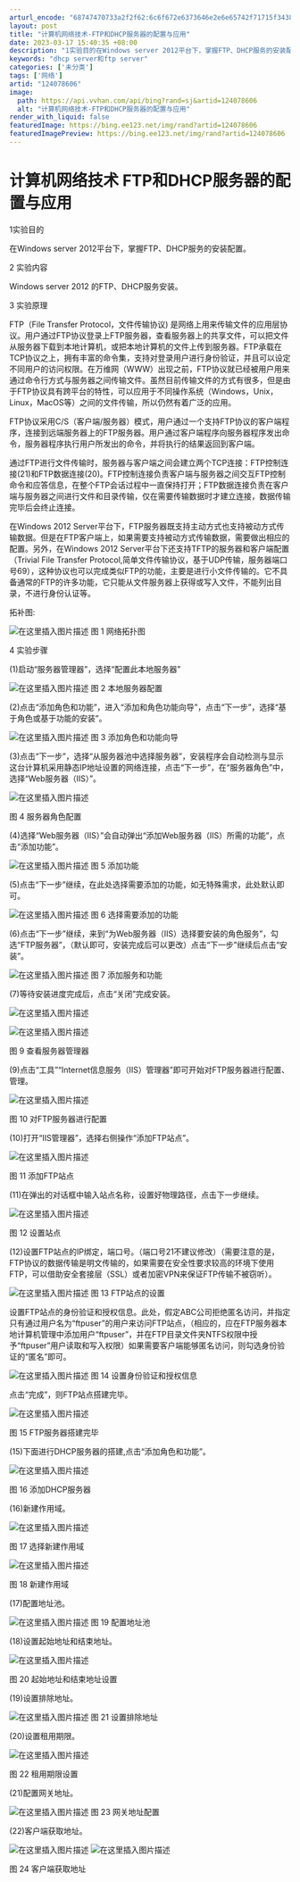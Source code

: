 ```yaml
---
arturl_encode: "68747470733a2f2f62:6c6f672e6373646e2e6e65742f71715f34383430333631312f:61727469636c652f64657461696c732f313234303738363036"
layout: post
title: "计算机网络技术-FTP和DHCP服务器的配置与应用"
date: 2023-03-17 15:40:35 +08:00
description: "1实验目的在Windows server 2012平台下，掌握FTP、DHCP服务的安装配置。2 实"
keywords: "dhcp server和ftp server"
categories: ['未分类']
tags: ['网络']
artid: "124078606"
image:
  path: https://api.vvhan.com/api/bing?rand=sj&artid=124078606
  alt: "计算机网络技术-FTP和DHCP服务器的配置与应用"
render_with_liquid: false
featuredImage: https://bing.ee123.net/img/rand?artid=124078606
featuredImagePreview: https://bing.ee123.net/img/rand?artid=124078606
---
```


# 计算机网络技术 FTP和DHCP服务器的配置与应用

1实验目的
  
在Windows server 2012平台下，掌握FTP、DHCP服务的安装配置。
  
2 实验内容
  
Windows server 2012 的FTP、DHCP服务安装。
  
3 实验原理
  
FTP（File Transfer Protocol，文件传输协议) 是网络上用来传输文件的应用层协议。用户通过FTP协议登录上FTP服务器，查看服务器上的共享文件，可以把文件从服务器下载到本地计算机，或把本地计算机的文件上传到服务器。FTP承载在TCP协议之上，拥有丰富的命令集，支持对登录用户进行身份验证，并且可以设定不同用户的访问权限。在万维网（WWW）出现之前，FTP协议就已经被用户用来通过命令行方式与服务器之间传输文件。虽然目前传输文件的方式有很多，但是由于FTP协议具有跨平台的特性，可以应用于不同操作系统（Windows，Unix，Linux，MacOS等）之间的文件传输，所以仍然有着广泛的应用。
  
FTP协议采用C/S（客户端/服务器）模式，用户通过一个支持FTP协议的客户端程序，连接到远端服务器上的FTP服务器。用户通过客户端程序向服务器程序发出命令，服务器程序执行用户所发出的命令，并将执行的结果返回到客户端。
  
通过FTP进行文件传输时，服务器与客户端之间会建立两个TCP连接：FTP控制连接(21)和FTP数据连接(20)。FTP控制连接负责客户端与服务器之间交互FTP控制命令和应答信息，在整个FTP会话过程中一直保持打开；FTP数据连接负责在客户端与服务器之间进行文件和目录传输，仅在需要传输数据时才建立连接，数据传输完毕后会终止连接。
  
在Windows 2012 Server平台下，FTP服务器既支持主动方式也支持被动方式传输数据。但是在FTP客户端上，如果需要支持被动方式传输数据，需要做出相应的配置。另外，在Windows 2012 Server平台下还支持TFTP的服务器和客户端配置（Trivial File Transfer Protocol,简单文件传输协议，基于UDP传输，服务器端口号69），这种协议也可以完成类似FTP的功能，主要是进行小文件传输的。它不具备通常的FTP的许多功能，它只能从文件服务器上获得或写入文件，不能列出目录，不进行身份认证等。
  
拓补图:
  
![在这里插入图片描述](https://i-blog.csdnimg.cn/blog_migrate/a37866b628c613ebc863c5286170bc95.png)
图 1 网络拓扑图
  
4 实验步骤
  
(1)启动“服务器管理器”，选择“配置此本地服务器”
  
![在这里插入图片描述](https://i-blog.csdnimg.cn/blog_migrate/b10f26f2eb01ad836ece4c8ffd6ce2da.png)
图 2 本地服务器配置

(2)点击“添加角色和功能”，进入“添加和角色功能向导”，点击“下一步”，选择“基于角色或基于功能的安装”。
  
![在这里插入图片描述](https://i-blog.csdnimg.cn/blog_migrate/a51d3afb267da7e395b9f5330206c508.png)
图 3 添加角色和功能向导
  
(3)点击“下一步”，选择“从服务器池中选择服务器”，安装程序会自动检测与显示这台计算机采用静态IP地址设置的网络连接，点击“下一步”，在“服务器角色”中，选择“Web服务器（IIS）”。
  
![在这里插入图片描述](https://i-blog.csdnimg.cn/blog_migrate/0c5648df382ef4c660bb8cdfcf0e3ffe.png)
  
图 4 服务器角色配置
  
(4)选择“Web服务器（IIS）”会自动弹出“添加Web服务器（IIS）所需的功能”，点击“添加功能”。
  
![在这里插入图片描述](https://i-blog.csdnimg.cn/blog_migrate/7d8a8522a879f00cef6863a8e2728646.png)
图 5 添加功能
  
(5)点击“下一步”继续，在此处选择需要添加的功能，如无特殊需求，此处默认即可。
  
![在这里插入图片描述](https://i-blog.csdnimg.cn/blog_migrate/c1e34ffd970799c6df7bb865160425f4.png)
图 6 选择需要添加的功能
  
(6)点击“下一步”继续，来到“为Web服务器（IIS）选择要安装的角色服务”，勾选“FTP服务器”，（默认即可，安装完成后可以更改）点击“下一步”继续后点击“安装”。
  
![在这里插入图片描述](https://i-blog.csdnimg.cn/blog_migrate/062d628426a6e5b7d57b3ac4ce82a058.png)
图 7 添加服务和功能
  
(7)等待安装进度完成后，点击“关闭”完成安装。
  
![在这里插入图片描述](https://i-blog.csdnimg.cn/blog_migrate/ed62f90f4553655b0f7eee0c7b41ba86.png)

![在这里插入图片描述](https://i-blog.csdnimg.cn/blog_migrate/ddd0e45898663bfe29f229785541e909.png)
  
图 9 查看服务器管理器
  
(9)点击“工具”“Internet信息服务（IIS）管理器”即可开始对FTP服务器进行配置、管理。
  
![在这里插入图片描述](https://i-blog.csdnimg.cn/blog_migrate/bee976e1b9049d074984383df86ec67e.png)
  
图 10 对FTP服务器进行配置
  
(10)打开“IIS管理器”，选择右侧操作“添加FTP站点”。
  
![在这里插入图片描述](https://i-blog.csdnimg.cn/blog_migrate/440e0b71c66b3acb95addb244634a0e1.png)
  
图 11 添加FTP站点

(11)在弹出的对话框中输入站点名称，设置好物理路径，点击下一步继续。
  
![在这里插入图片描述](https://i-blog.csdnimg.cn/blog_migrate/99c26edf78151110a7a1945783297c58.png)
  
图 12 设置站点

(12)设置FTP站点的IP绑定，端口号。（端口号21不建议修改）（需要注意的是，FTP协议的数据传输是明文传输的，如果需要在安全性要求较高的环境下使用FTP，可以借助安全套接层（SSL）或者加密VPN来保证FTP传输不被窃听）。
  
![在这里插入图片描述](https://i-blog.csdnimg.cn/blog_migrate/601f5545ede98d1f4687646eecc9ee87.png)
图 13 FTP站点的设置

设置FTP站点的身份验证和授权信息。此处，假定ABC公司拒绝匿名访问，并指定只有通过用户名为“ftpuser”的用户来访问FTP站点，（相应的，应在FTP服务器本地计算机管理中添加用户“ftpuser”，并在FTP目录文件夹NTFS权限中授予“ftpuser”用户读取和写入权限）如果需要客户端能够匿名访问，则勾选身份验证的“匿名”即可。
  
![在这里插入图片描述](https://i-blog.csdnimg.cn/blog_migrate/7dc63a4654b583c541fcb04d98285283.png)
图 14 设置身份验证和授权信息
  
点击“完成”，则FTP站点搭建完毕。
  
![在这里插入图片描述](https://i-blog.csdnimg.cn/blog_migrate/7a359217a29104409079527026537a51.png)
  
图 15 FTP服务器搭建完毕
  
(15)下面进行DHCP服务器的搭建,点击“添加角色和功能”。
  
![在这里插入图片描述](https://i-blog.csdnimg.cn/blog_migrate/b9f6737077dd7596633081124ff2277b.png)
  
图 16 添加DHCP服务器

(16)新建作用域。
  
![在这里插入图片描述](https://i-blog.csdnimg.cn/blog_migrate/1a81ec7cfc5be70f9dd774272097e41b.png)
  
图 17 选择新建作用域
  
![在这里插入图片描述](https://i-blog.csdnimg.cn/blog_migrate/6dcfe06924dbb50ba853dbbee0ab222d.png)
  
图 18 新建作用域
  
(17)配置地址池。
  
![在这里插入图片描述](https://i-blog.csdnimg.cn/blog_migrate/92bca7dacb1c294425567c07dfef559d.png)
图 19 配置地址池
  
(18)设置起始地址和结束地址。

![在这里插入图片描述](https://i-blog.csdnimg.cn/blog_migrate/c914f1cc1ce9e1d0ff82abff907e1e21.png)
  
图 20 起始地址和结束地址设置
  
(19)设置排除地址。
  
![在这里插入图片描述](https://i-blog.csdnimg.cn/blog_migrate/3cf69859fea37e6ba5734468e592ff65.png)
图 21 设置排除地址

(20)设置租用期限。
  
![在这里插入图片描述](https://i-blog.csdnimg.cn/blog_migrate/00417b1e085e56d5a472c00fbabf1b59.png)
  
图 22 租用期限设置
  
(21)配置网关地址。
  
![在这里插入图片描述](https://i-blog.csdnimg.cn/blog_migrate/20169411404aa03a8e2fc8d2aeea161c.png)
图 23 网关地址配置
  
(22)客户端获取地址。
  
![在这里插入图片描述](https://i-blog.csdnimg.cn/blog_migrate/d17df42b57e9ea8358db9725b84f2253.png)
![在这里插入图片描述](https://i-blog.csdnimg.cn/blog_migrate/57db7d9bafcedab5d4b7f58e3baa43e9.png)
  
图 24 客户端获取地址